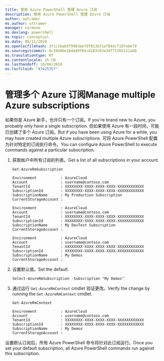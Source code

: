 ```yaml
---
title: 使用 Azure PowerShell 管理 Azure 订阅
description: 使用 Azure PowerShell 管理 Azure 订阅
author: sptramer
ms.author: sttramer
manager: carmonm
ms.devlang: powershell
ms.topic: conceptual
ms.date: 09/11/2018
ms.openlocfilehash: 3f1c1bab5f9903ee7df813bf1ef043c7107ebe79
ms.sourcegitcommit: 6c38e86e16da99f65cd183c63e34f7176b121ab8
ms.translationtype: HT
ms.contentlocale: zh-CN
ms.lasthandoff: 10/04/2018
ms.locfileid: "47425357"
---
```

# <a name="manage-multiple-azure-subscriptions"></a><span data-ttu-id="91c6b-103">管理多个 Azure 订阅</span><span class="sxs-lookup"><span data-stu-id="91c6b-103">Manage multiple Azure subscriptions</span></span>

<span data-ttu-id="91c6b-104">如果你是 Azure 新手，也许只有一个订阅。</span><span class="sxs-lookup"><span data-stu-id="91c6b-104">If you're brand new to Azure, you probably only have a single subscription.</span></span> <span data-ttu-id="91c6b-105">但如果使用 Azure 有一段时间，可能已创建了多个 Azure 订阅。</span><span class="sxs-lookup"><span data-stu-id="91c6b-105">But if you have been using Azure for a while, you may have created multiple Azure subscriptions.</span></span> <span data-ttu-id="91c6b-106">可将 Azure PowerShell 配置为针对特定的订阅执行命令。</span><span class="sxs-lookup"><span data-stu-id="91c6b-106">You can configure Azure PowerShell to execute commands against a particular subscription.</span></span>

1. <span data-ttu-id="91c6b-107">获取帐户中所有订阅的列表。</span><span class="sxs-lookup"><span data-stu-id="91c6b-107">Get a list of all subscriptions in your account.</span></span>

    ```azurepowershell-interactive
    Get-AzureRmSubscription
    ```

    ```output
    Environment           : AzureCloud
    Account               : username@contoso.com
    TenantId              : XXXXXXXX-XXXX-XXXX-XXXX-XXXXXXXXXXXX
    SubscriptionId        : XXXXXXXX-XXXX-XXXX-XXXX-XXXXXXXXXXXX
    SubscriptionName      : My Production Subscription
    CurrentStorageAccount :

    Environment           : AzureCloud
    Account               : username@contoso.com
    TenantId              : XXXXXXXX-XXXX-XXXX-XXXX-XXXXXXXXXXXX
    SubscriptionId        : XXXXXXXX-XXXX-XXXX-XXXX-XXXXXXXXXXXX
    SubscriptionName      : My DevTest Subscription
    CurrentStorageAccount :

    Environment           : AzureCloud
    Account               : username@contoso.com
    TenantId              : XXXXXXXX-XXXX-XXXX-XXXX-XXXXXXXXXXXX
    SubscriptionId        : XXXXXXXX-XXXX-XXXX-XXXX-XXXXXXXXXXXX
    SubscriptionName      : My Demos
    CurrentStorageAccount :
    ```

2. <span data-ttu-id="91c6b-108">设置默认值。</span><span class="sxs-lookup"><span data-stu-id="91c6b-108">Set the default.</span></span>

    ```azurepowershell-interactive
    Select-AzureRmSubscription -Subscription "My Demos"
    ```

3. <span data-ttu-id="91c6b-109">通过运行 `Get-AzureRmContext` cmdlet 验证更改。</span><span class="sxs-lookup"><span data-stu-id="91c6b-109">Verify the change by running the `Get-AzureRmContext` cmdlet.</span></span>

    ```azurepowershell-interactive
    Get-AzureRmContext
    ```

    ```output
    Environment           : AzureCloud
    Account               : username@contoso.com
    TenantId              : XXXXXXXX-XXXX-XXXX-XXXX-XXXXXXXXXXXX
    SubscriptionId        : XXXXXXXX-XXXX-XXXX-XXXX-XXXXXXXXXXXX
    SubscriptionName      : My Demos
    CurrentStorageAccount :
    ```

<span data-ttu-id="91c6b-110">设置默认订阅后，所有 Azure PowerShell 命令将针对此订阅运行。</span><span class="sxs-lookup"><span data-stu-id="91c6b-110">Once you set your default subscription, all Azure PowerShell commands run against this subscription.</span></span>
